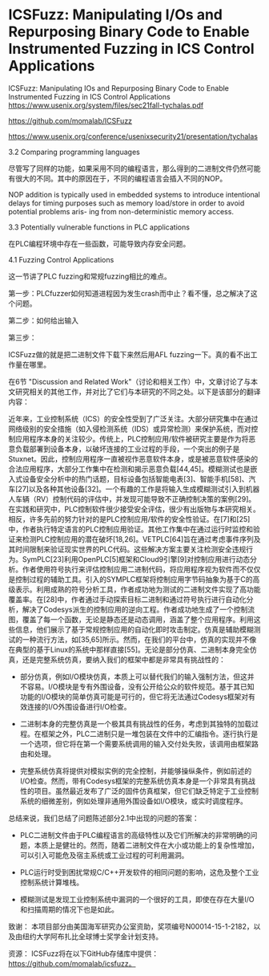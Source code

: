 # ICSFuzz: Manipulating I/Os and Repurposing Binary Code to Enable Instrumented Fuzzing in ICS Control Applications
ICSFuzz: Manipulating IOs and Repurposing Binary Code to Enable Instrumented Fuzzing in ICS Control Applications
https://www.usenix.org/system/files/sec21fall-tychalas.pdf

https://github.com/momalab/ICSFuzz

https://www.usenix.org/conference/usenixsecurity21/presentation/tychalas


3.2 Comparing programming languages

尽管写了同样的功能，如果采用不同的编程语言，那么得到的二进制文件仍然可能有很大的不同。其中的原因在于，不同的编程语言会插入不同的NOP。

NOP addition is typically used in embedded systems to introduce intentional delays for timing purposes such as memory load/store in order to avoid potential problems aris- ing from non-deterministic memory access.

3.3 Potentially vulnerable functions in PLC applications

在PLC编程环境中存在一些函数，可能导致内存安全问题。

4.1 Fuzzing Control Applications

这一节讲了PLC fuzzing和常规fuzzing相比的难点。

第一步：PLCfuzzer如何知道进程因为发生crash而中止？看不懂，总之解决了这个问题。

第二步：如何给出输入

第三步：


ICSFuzz做的就是把二进制文件下载下来然后用AFL fuzzing一下。真的看不出工作量在哪里。



在6节 "Discussion and Related Work"（讨论和相关工作）中，文章讨论了与本文研究相关的其他工作，并对比了它们与本研究的不同之处。以下是该部分的翻译内容：

近年来，工业控制系统（ICS）的安全性受到了广泛关注。大部分研究集中在通过网络级别的安全措施（如入侵检测系统（IDS）或异常检测）来保护系统，而对控制应用程序本身的关注较少。传统上，PLC控制应用/软件被研究主要是作为将恶意负载部署到设备本身，以破坏连接的工业过程的手段，一个突出的例子是Stuxnet。因此，控制应用程序一直被视作恶意软件本身，或是被恶意软件感染的合法应用程序，大部分工作集中在检测和揭示恶意负载[44,45]。模糊测试也是嵌入式设备安全分析中的热门话题，目标设备包括智能电表[3]、智能手机[58]、汽车[27]以及各种其他设备[32]。一个有趣的工作是将输入生成模糊测试引入到机器人车辆（RV）控制代码的评估中，并发现可能导致不正确控制决策的案例[29]。在实践和研究中，PLC控制软件很少接受安全评估，很少有出版物与本研究相关。相反，许多先前的努力针对的是PLC控制应用/软件的安全性验证。在[7]和[25]中，作者执行特定语言的PLC控制应用验证。其他工作集中在通过运行时监控和验证来检测PLC控制应用的潜在破坏[18,26]。VETPLC[64]旨在通过考虑事件序列及其时间限制来验证现实世界的PLC代码。这些解决方案主要关注检测安全违规行为。SymPLC[23]利用OpenPLC[5]框架和Cloud9引擎[9]对控制应用进行动态分析。作者使用符号执行来评估控制应用二进制代码，将应用程序视为软件而不仅仅是控制过程的辅助工具。引入的SYMPLC框架将控制应用字节码抽象为基于C的高级表示。利用成熟的符号分析工具，作者成功地为测试的二进制文件实现了高功能覆盖率。在[28]中，作者通过手动探索目标二进制和通过符号执行进行自动化分析，解决了Codesys派生的控制应用的逆向工程。作者成功地生成了一个控制流图，覆盖了每一个函数，无论是静态还是动态调用，涵盖了整个应用程序。利用这些信息，他们展示了基于常规控制应用的自动化即时攻击制定。仿真是辅助模糊测试的一种流行方法，如[35,65]所示。然而，在我们的平台中，仿真的实现并不像在典型的基于Linux的系统中那样直接[55]。无论是部分仿真、二进制本身完全仿真，还是完整系统仿真，要纳入我们的框架中都是非常具有挑战性的：

- 部分仿真，例如I/O模块仿真，本质上可以替代我们的输入强制方法，但这并不容易。I/O模块是专有外围设备，没有公开给公众的软件规范。基于其已知功能的I/O模块的简单仿真可能是可行的，但它将无法通过Codesys框架对有效连接的I/O外围设备进行I/O检查。

- 二进制本身的完整仿真是一个极其具有挑战性的任务，考虑到其独特的加载过程。在框架之外，PLC二进制只是一堆包装在文件中的汇编指令。逐行执行是一个选项，但它将在第一个需要系统调用的输入交付处失败，该调用由框架路由和处理。

- 完整系统仿真将提供对模拟实例的完全控制，并能够操纵条件，例如前述的I/O检查。然而，带有Codesys框架的完整系统仿真本身是一个非常具有挑战性的项目。虽然最近发布了广泛的固件仿真框架，但它们缺乏特定于工业控制系统的细微差别，例如处理非通用外围设备如I/O模块，或实时调度程序。

总结来说，我们总结了问题陈述部分2.1中出现的问题的答案：

- PLC二进制文件由于PLC编程语言的高级特性以及它们所解决的非常明确的问题，本质上是健壮的。然而，随着二进制文件在大小或功能上的复杂性增加，可以引入可能危及宿主系统或工业过程的可利用漏洞。

- PLC运行时受到困扰常规C/C++开发软件的相同问题的影响，这危及整个工业控制系统计算堆栈。

- 模糊测试是发现工业控制系统中漏洞的一个很好的工具，即使在存在大量I/O和扫描周期的情况下也是如此。

致谢：
本项目部分由美国海军研究办公室资助，奖项编号N00014-15-1-2182，以及由纽约大学阿布扎比全球博士奖学金计划支持。

资源：
ICSFuzz将在以下GitHub存储库中提供：https://github.com/momalab/icsfuzz。
